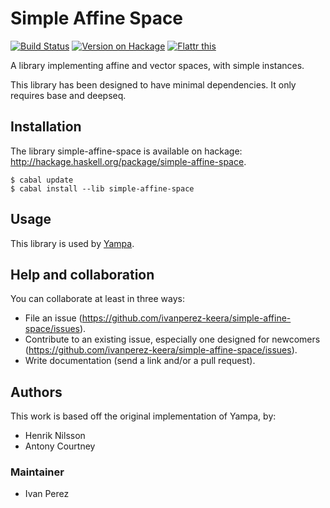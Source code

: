 # Simple Affine Space


[![Build Status](https://travis-ci.org/ivanperez-keera/simple-affine-space.svg?branch=master)](https://travis-ci.org/ivanperez-keera/simple-affine-space)
[![Version on Hackage](https://img.shields.io/hackage/v/simple-affine-space.svg)](https://hackage.haskell.org/package/simple-affine-space)
[![Flattr this](http://api.flattr.com/button/flattr-badge-large.png "Flattr This!")](https://flattr.com/submit/auto?user_id=ivanperez-keera&url=https://github.com/ivanperez-keera/simple-affine-space&title=simple-affine-space&language=&tags=github&category=software)

A library implementing affine and vector spaces, with simple instances.

This library has been designed to have minimal dependencies. It only requires
base and deepseq.


## Installation

The library simple-affine-space is available on hackage: http://hackage.haskell.org/package/simple-affine-space.

```
$ cabal update
$ cabal install --lib simple-affine-space
```

## Usage

This library is used by [Yampa](https://github.com/ivanperez-keera/Yampa).

## Help and collaboration

You can collaborate at least in three ways:

* File an issue (https://github.com/ivanperez-keera/simple-affine-space/issues).
* Contribute to an existing issue, especially one designed for newcomers (https://github.com/ivanperez-keera/simple-affine-space/issues).
* Write documentation (send a link and/or a pull request).

## Authors

This work is based off the original implementation of Yampa, by:

* Henrik Nilsson
* Antony Courtney

### Maintainer

* Ivan Perez
